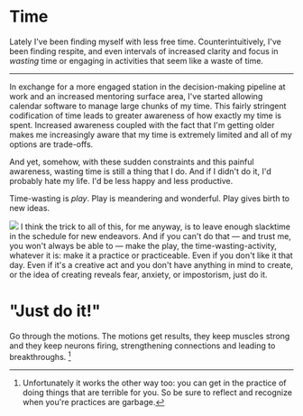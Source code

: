 # Time

Lately I've been finding myself with less free time.
Counterintuitively, I've been finding respite, and even intervals of
increased clarity and focus in _wasting_ time
or engaging in activities that seem like a waste of time.

---

In exchange for a more engaged station in the decision-making
pipeline at work and an increased mentoring surface area,
I've started allowing calendar software to manage large chunks of my time.
This fairly stringent codification of time leads to greater awareness
of how exactly my time is spent. Increased awareness coupled with
the fact that I'm getting older makes me increasingly aware
that my time is extremely limited and all of my options are trade-offs.

And yet, somehow, with these sudden constraints and this painful awareness,
wasting time is still a thing that I do. And if I didn't do it,
I'd probably hate my life.  I'd be less happy and less productive.

Time-wasting is _play_. Play is meandering and wonderful.
Play gives birth to new ideas.


<img class="img img--positioned img--right img--small" src="http://cloud.ahfr.org/87bce1c887682276315f.gif" />
I think the trick to all of this, for me anyway, is to leave enough slacktime
in the schedule for new endeavors. And if you can't do that &mdash; and trust
me, you won't always be able to &mdash; make the play,
the time-wasting-activity, whatever it is: make it a practice or practiceable.
 Even if you don't like it that day. Even if it's a creative
act and you don't have anything in mind to create, or the idea of creating
reveals fear, anxiety, or impostorism, just do it.

# "Just do it!"

Go through the motions. The motions get results, they keep muscles strong
and they keep neurons firing, strengthening connections and leading to
breakthroughs. [^1]


[^1]: Unfortunately it works the other way too: you can get in the practice of
      doing things that are terrible for you. So be sure to reflect and recognize
      when you're practices are garbage.
